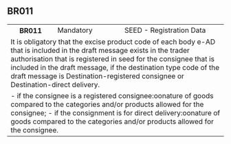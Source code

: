 ## BR011
<table>
 <tr>
  <th>
   BR011
  </th>
  <td>
   Mandatory
  </td>
  <td>
   SEED - Registration Data
  </td>
 </tr>
 <tr>
  <td colspan="3">
   It is obligatory that the excise product code of each body e-AD that is included in the draft message exists in the trader authorisation that is registered in seed for the consignee that is included in the draft message, if the destination type code of the draft message is Destination-registered consignee or Destination-direct delivery.
  </td>
 </tr>
 <tr>
  <td colspan="3">
   - if the consignee is a registered consignee:oonature of goods compared to the categories and/or products allowed for the consignee; - if the consignment is for direct delivery:oonature of goods compared to the categories and/or products allowed for the consignee.
  </td>
 </tr>
</table>
